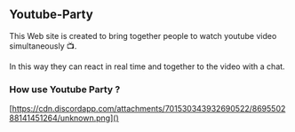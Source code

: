 ﻿## Youtube-Party
This Web site is created to bring together people to watch youtube video simultaneously 📺.

In this way they can react in real time and together to the video with a chat.

### How use Youtube Party ? 
[https://cdn.discordapp.com/attachments/701530343932690522/869550288141451264/unknown.png]()
